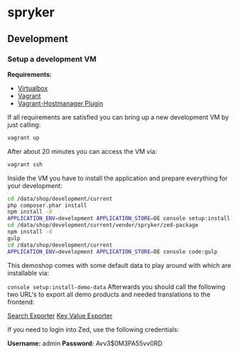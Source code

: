 spryker
=======

## Development

### Setup a development VM

__Requirements:__

* [Virtualbox](https://www.virtualbox.org/wiki/Downloads)
* [Vagrant](https://www.vagrantup.com/downloads.html)
* [Vagrant-Hostmanager Plugin](https://github.com/smdahlen/vagrant-hostmanager)

If all requirements are satisfied you can bring up a new development VM by just calling:

```bash
vagrant up
```

After about 20 minutes you can access the VM via:

```bash
vagrant ssh
```

Inside the VM you have to install the application and prepare everything for your development:

```bash
cd /data/shop/development/current
php composer.phar install
npm install -d
APPLICATION_ENV=development APPLICATION_STORE=DE console setup:install
cd /data/shop/development/current/vendor/spryker/zed-package
npm install -d
gulp
cd /data/shop/development/current
APPLICATION_ENV=development APPLICATION_STORE=DE console code:gulp
```

This demoshop comes with some default data to play around with which are installable via:

```console setup:install-demo-data```
Afterwards you should call the following two URL's to export all demo products and needed translations to the frontend:

[Search Exporter](http://zed.de.spryker.dev/frontend-exporter/cronjob/export-search?verbose=true)
[Key Value Exporter](http://zed.de.spryker.dev/frontend-exporter/cronjob/export-key-value?verbose=true)

If you need to login into Zed, use the following credentials:

**Username:** admin
**Password:** Avv3$0M3PA55vv0RD
